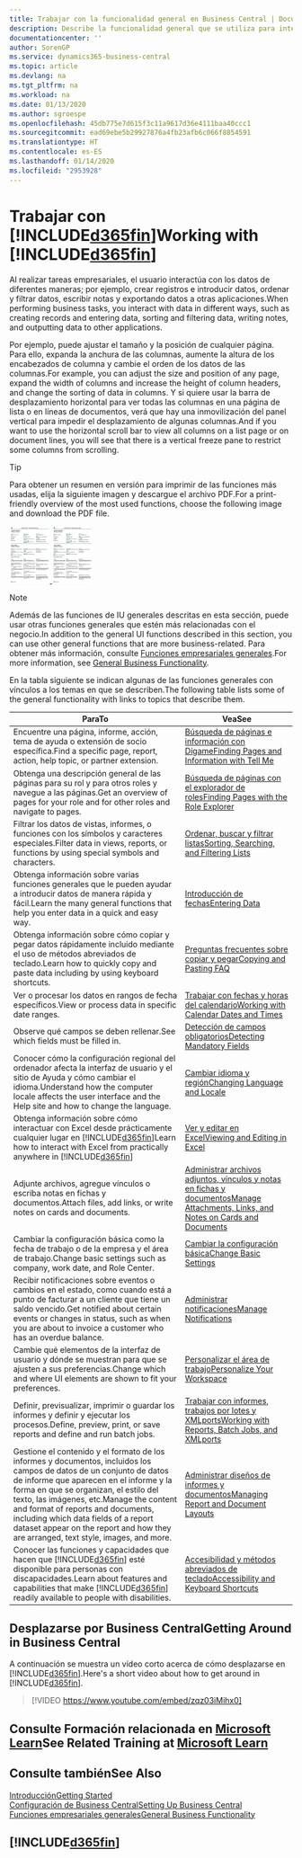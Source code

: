 ```yaml
---
title: Trabajar con la funcionalidad general en Business Central | Documentos de Microsoft
description: Describe la funcionalidad general que se utiliza para interactuar con los datos en Business Central, como introducir valores, ordenar datos y cambiar de vista.
documentationcenter: ''
author: SorenGP
ms.service: dynamics365-business-central
ms.topic: article
ms.devlang: na
ms.tgt_pltfrm: na
ms.workload: na
ms.date: 01/13/2020
ms.author: sgroespe
ms.openlocfilehash: 45db775e7d615f3c11a9617d36e4111baa40ccc1
ms.sourcegitcommit: ead69ebe5b29927876a4fb23afb6c066f8854591
ms.translationtype: HT
ms.contentlocale: es-ES
ms.lasthandoff: 01/14/2020
ms.locfileid: "2953928"
---
```

# <a name="working-with-included365finincludesd365fin_mdmd"></a><span data-ttu-id="b83f7-103">Trabajar con [!INCLUDE[d365fin](includes/d365fin_md.md)]</span><span class="sxs-lookup"><span data-stu-id="b83f7-103">Working with [!INCLUDE[d365fin](includes/d365fin_md.md)]</span></span>
<span data-ttu-id="b83f7-104">Al realizar tareas empresariales, el usuario interactúa con los datos de diferentes maneras; por ejemplo, crear registros e introducir datos, ordenar y filtrar datos, escribir notas y exportando datos a otras aplicaciones.</span><span class="sxs-lookup"><span data-stu-id="b83f7-104">When performing business tasks, you interact with data in different ways, such as creating records and entering data, sorting and filtering data, writing notes, and outputting data to other applications.</span></span>

<span data-ttu-id="b83f7-105">Por ejemplo, puede ajustar el tamaño y la posición de cualquier página. Para ello, expanda la anchura de las columnas, aumente la altura de los encabezados de columna y cambie el orden de los datos de las columnas.</span><span class="sxs-lookup"><span data-stu-id="b83f7-105">For example, you can adjust the size and position of any page, expand the width of columns and increase the height of column headers, and change the sorting of data in columns.</span></span> <span data-ttu-id="b83f7-106">Y si quiere usar la barra de desplazamiento horizontal para ver todas las columnas en una página de lista o en líneas de documentos, verá que hay una inmovilización del panel vertical para impedir el desplazamiento de algunas columnas.</span><span class="sxs-lookup"><span data-stu-id="b83f7-106">And if you want to use the horizontal scroll bar to view all columns on a list page or on document lines, you will see that there is a vertical freeze pane to restrict some columns from scrolling.</span></span>

> [!TIP]
> <span data-ttu-id="b83f7-107">Para obtener un resumen en versión para imprimir de las funciones más usadas, elija la siguiente imagen y descargue el archivo PDF.</span><span class="sxs-lookup"><span data-stu-id="b83f7-107">For a print-friendly overview of the most used functions, choose the following image and download the PDF file.</span></span>
>
> <span data-ttu-id="b83f7-108">[ ![](media/cheat_sheet_inline.png) ](media/cheat_sheet.pdf)</span><span class="sxs-lookup"><span data-stu-id="b83f7-108">[ ![](media/cheat_sheet_inline.png) ](media/cheat_sheet.pdf)</span></span>

> [!NOTE]
> <span data-ttu-id="b83f7-109">Además de las funciones de IU generales descritas en esta sección, puede usar otras funciones generales que estén más relacionadas con el negocio.</span><span class="sxs-lookup"><span data-stu-id="b83f7-109">In addition to the general UI functions described in this section, you can use other general functions that are more business-related.</span></span> <span data-ttu-id="b83f7-110">Para obtener más información, consulte [Funciones empresariales generales](ui-across-business-areas.md).</span><span class="sxs-lookup"><span data-stu-id="b83f7-110">For more information, see [General Business Functionality](ui-across-business-areas.md).</span></span>

<span data-ttu-id="b83f7-111">En la tabla siguiente se indican algunas de las funciones generales con vínculos a los temas en que se describen.</span><span class="sxs-lookup"><span data-stu-id="b83f7-111">The following table lists some of the general functionality with links to topics that describe them.</span></span>

| <span data-ttu-id="b83f7-112">Para</span><span class="sxs-lookup"><span data-stu-id="b83f7-112">To</span></span> | <span data-ttu-id="b83f7-113">Vea</span><span class="sxs-lookup"><span data-stu-id="b83f7-113">See</span></span> |
| --- | --- |
|<span data-ttu-id="b83f7-114">Encuentre una página, informe, acción, tema de ayuda o extensión de socio específica.</span><span class="sxs-lookup"><span data-stu-id="b83f7-114">Find a specific page, report, action, help topic, or partner extension.</span></span> |[<span data-ttu-id="b83f7-115">Búsqueda de páginas e información con Dígame</span><span class="sxs-lookup"><span data-stu-id="b83f7-115">Finding Pages and Information with Tell Me</span></span>](ui-search.md) |
|<span data-ttu-id="b83f7-116">Obtenga una descripción general de las páginas para su rol y para otros roles y navegue a las páginas.</span><span class="sxs-lookup"><span data-stu-id="b83f7-116">Get an overview of pages for your role and for other roles and navigate to pages.</span></span>|[<span data-ttu-id="b83f7-117">Búsqueda de páginas con el explorador de roles</span><span class="sxs-lookup"><span data-stu-id="b83f7-117">Finding Pages with the Role Explorer</span></span>](ui-role-explorer.md)|
| <span data-ttu-id="b83f7-118">Filtrar los datos de vistas, informes, o funciones con los símbolos y caracteres especiales.</span><span class="sxs-lookup"><span data-stu-id="b83f7-118">Filter data in views, reports, or functions by using special symbols and characters.</span></span> |[<span data-ttu-id="b83f7-119">Ordenar, buscar y filtrar listas</span><span class="sxs-lookup"><span data-stu-id="b83f7-119">Sorting, Searching, and Filtering Lists</span></span>](ui-enter-criteria-filters.md) |
|<span data-ttu-id="b83f7-120">Obtenga información sobre varias funciones generales que le pueden ayudar a introducir datos de manera rápida y fácil.</span><span class="sxs-lookup"><span data-stu-id="b83f7-120">Learn the many general functions that help you enter data in a quick and easy way.</span></span>|[<span data-ttu-id="b83f7-121">Introducción de fechas</span><span class="sxs-lookup"><span data-stu-id="b83f7-121">Entering Data</span></span>](ui-enter-data.md)|
|<span data-ttu-id="b83f7-122">Obtenga información sobre cómo copiar y pegar datos rápidamente incluido mediante el uso de métodos abreviados de teclado.</span><span class="sxs-lookup"><span data-stu-id="b83f7-122">Learn how to quickly copy and paste data including by using keyboard shortcuts.</span></span>|[<span data-ttu-id="b83f7-123">Preguntas frecuentes sobre copiar y pegar</span><span class="sxs-lookup"><span data-stu-id="b83f7-123">Copying and Pasting FAQ</span></span>](ui-copy-paste.md)|
| <span data-ttu-id="b83f7-124">Ver o procesar los datos en rangos de fecha específicos.</span><span class="sxs-lookup"><span data-stu-id="b83f7-124">View or process data in specific date ranges.</span></span> |[<span data-ttu-id="b83f7-125">Trabajar con fechas y horas del calendario</span><span class="sxs-lookup"><span data-stu-id="b83f7-125">Working with Calendar Dates and Times</span></span>](ui-enter-date-ranges.md) |
| <span data-ttu-id="b83f7-126">Observe qué campos se deben rellenar.</span><span class="sxs-lookup"><span data-stu-id="b83f7-126">See which fields must be filled in.</span></span> |[<span data-ttu-id="b83f7-127">Detección de campos obligatorios</span><span class="sxs-lookup"><span data-stu-id="b83f7-127">Detecting Mandatory Fields</span></span>](ui-mandatory-fields.md) |
|<span data-ttu-id="b83f7-128">Conocer cómo la configuración regional del ordenador afecta la interfaz de usuario y el sitio de Ayuda y cómo cambiar el idioma.</span><span class="sxs-lookup"><span data-stu-id="b83f7-128">Understand how the computer locale affects the user interface and the Help site and how to change the language.</span></span>|[<span data-ttu-id="b83f7-129">Cambiar idioma y región</span><span class="sxs-lookup"><span data-stu-id="b83f7-129">Changing Language and Locale</span></span>](about-locale-language.md)|
|<span data-ttu-id="b83f7-130">Obtenga información sobre cómo interactuar con Excel desde prácticamente cualquier lugar en [!INCLUDE[d365fin](includes/d365fin_md.md)]</span><span class="sxs-lookup"><span data-stu-id="b83f7-130">Learn how to interact with Excel from practically anywhere in [!INCLUDE[d365fin](includes/d365fin_md.md)]</span></span>|[<span data-ttu-id="b83f7-131">Ver y editar en Excel</span><span class="sxs-lookup"><span data-stu-id="b83f7-131">Viewing and Editing in Excel</span></span>](across-work-with-excel.md)|
|<span data-ttu-id="b83f7-132">Adjunte archivos, agregue vínculos o escriba notas en fichas y documentos.</span><span class="sxs-lookup"><span data-stu-id="b83f7-132">Attach files, add links, or write notes on cards and documents.</span></span>|[<span data-ttu-id="b83f7-133">Administrar archivos adjuntos, vínculos y notas en fichas y documentos</span><span class="sxs-lookup"><span data-stu-id="b83f7-133">Manage Attachments, Links, and Notes on Cards and Documents</span></span>](ui-how-add-link-to-record.md)|
| <span data-ttu-id="b83f7-134">Cambiar la configuración básica como la fecha de trabajo o de la empresa y el área de trabajo.</span><span class="sxs-lookup"><span data-stu-id="b83f7-134">Change basic settings such as company, work date, and Role Center.</span></span> |[<span data-ttu-id="b83f7-135">Cambiar la configuración básica</span><span class="sxs-lookup"><span data-stu-id="b83f7-135">Change Basic Settings</span></span>](ui-change-basic-settings.md) |
|<span data-ttu-id="b83f7-136">Recibir notificaciones sobre eventos o cambios en el estado, como cuando está a punto de facturar a un cliente que tiene un saldo vencido.</span><span class="sxs-lookup"><span data-stu-id="b83f7-136">Get notified about certain events or changes in status, such as when you are about to invoice a customer who has an overdue balance.</span></span>|[<span data-ttu-id="b83f7-137">Administrar notificaciones</span><span class="sxs-lookup"><span data-stu-id="b83f7-137">Manage Notifications</span></span>](ui-smart-notifications.md)|
| <span data-ttu-id="b83f7-138">Cambie qué elementos de la interfaz de usuario y dónde se muestran para que se ajusten a sus preferencias.</span><span class="sxs-lookup"><span data-stu-id="b83f7-138">Change which and where UI elements are shown to fit your preferences.</span></span>|[<span data-ttu-id="b83f7-139">Personalizar el área de trabajo</span><span class="sxs-lookup"><span data-stu-id="b83f7-139">Personalize Your Workspace</span></span>](ui-personalization-user.md) |
|<span data-ttu-id="b83f7-140">Definir, previsualizar, imprimir o guardar los informes y definir y ejecutar los procesos.</span><span class="sxs-lookup"><span data-stu-id="b83f7-140">Define, preview, print, or save reports and define and run batch jobs.</span></span>|[<span data-ttu-id="b83f7-141">Trabajar con informes, trabajos por lotes y XMLports</span><span class="sxs-lookup"><span data-stu-id="b83f7-141">Working with Reports, Batch Jobs, and XMLports</span></span>](ui-work-report.md)|
| <span data-ttu-id="b83f7-142">Gestione el contenido y el formato de los informes y documentos, incluidos los campos de datos de un conjunto de datos de informe que aparecen en el informe y la forma en que se organizan, el estilo del texto, las imágenes, etc.</span><span class="sxs-lookup"><span data-stu-id="b83f7-142">Manage the content and format of reports and documents, including which data fields of a report dataset appear on the report and how they are arranged, text style, images, and more.</span></span>|[<span data-ttu-id="b83f7-143">Administrar diseños de informes y documentos</span><span class="sxs-lookup"><span data-stu-id="b83f7-143">Managing Report and Document Layouts</span></span>](ui-manage-report-layouts.md) |
|<span data-ttu-id="b83f7-144">Conocer las funciones y capacidades que hacen que [!INCLUDE[d365fin](includes/d365fin_md.md)] esté disponible para personas con discapacidades.</span><span class="sxs-lookup"><span data-stu-id="b83f7-144">Learn about features and capabilities that make [!INCLUDE[d365fin](includes/d365fin_md.md)] readily available to people with disabilities.</span></span>|[<span data-ttu-id="b83f7-145">Accesibilidad y métodos abreviados de teclado</span><span class="sxs-lookup"><span data-stu-id="b83f7-145">Accessibility and Keyboard Shortcuts</span></span>](ui-accessibility.md)|

## <a name="getting-around-in-business-central"></a><span data-ttu-id="b83f7-146">Desplazarse por Business Central</span><span class="sxs-lookup"><span data-stu-id="b83f7-146">Getting Around in Business Central</span></span>
<span data-ttu-id="b83f7-147">A continuación se muestra un vídeo corto acerca de cómo desplazarse en [!INCLUDE[d365fin](includes/d365fin_md.md)].</span><span class="sxs-lookup"><span data-stu-id="b83f7-147">Here's a short video about how to get around in [!INCLUDE[d365fin](includes/d365fin_md.md)].</span></span>

> [!VIDEO https://www.youtube.com/embed/zqz03iMihx0]

## <a name="see-related-training-at-microsoft-learnlearnpathswork-pro-data-dynamics-365-business-central"></a><span data-ttu-id="b83f7-148">Consulte Formación relacionada en [Microsoft Learn](/learn/paths/work-pro-data-dynamics-365-business-central/)</span><span class="sxs-lookup"><span data-stu-id="b83f7-148">See Related Training at [Microsoft Learn](/learn/paths/work-pro-data-dynamics-365-business-central/)</span></span>

## <a name="see-also"></a><span data-ttu-id="b83f7-149">Consulte también</span><span class="sxs-lookup"><span data-stu-id="b83f7-149">See Also</span></span>
[<span data-ttu-id="b83f7-150">Introducción</span><span class="sxs-lookup"><span data-stu-id="b83f7-150">Getting Started</span></span>](product-get-started.md)  
[<span data-ttu-id="b83f7-151">Configuración de Business Central</span><span class="sxs-lookup"><span data-stu-id="b83f7-151">Setting Up Business Central</span></span>](setup.md)  
[<span data-ttu-id="b83f7-152">Funciones empresariales generales</span><span class="sxs-lookup"><span data-stu-id="b83f7-152">General Business Functionality</span></span>](ui-across-business-areas.md)  

## [!INCLUDE[d365fin](includes/free_trial_md.md)]

